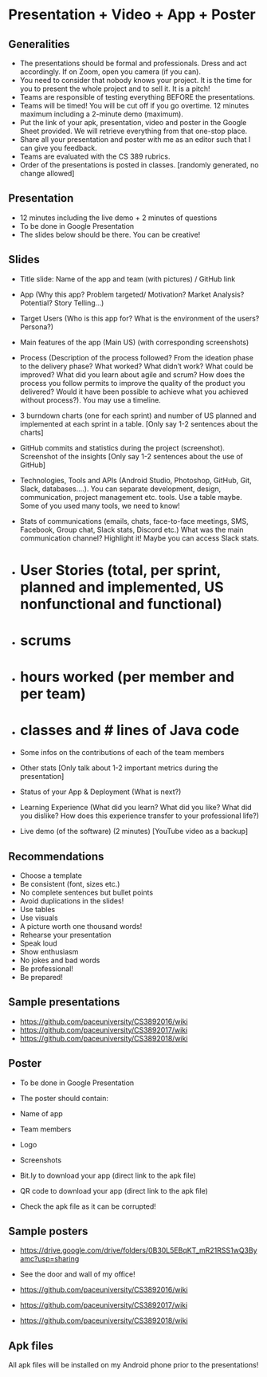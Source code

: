 # Presentation + Video + App + Poster

## Generalities

*	The presentations should be formal and professionals. Dress and act accordingly. If on Zoom, open you camera (if you can).
*	You need to consider that nobody knows your project. It is the time for you to present the whole project and to sell it. It is a pitch!
*	Teams are responsible of testing everything BEFORE the presentations.
*	Teams will be timed! You will be cut off if you go overtime. 12 minutes maximum including a 2-minute demo (maximum).
*	Put the link of your apk, presentation, video and poster in the Google Sheet provided. We will retrieve everything from that one-stop place.
*	Share all your presentation and poster with me as an editor such that I can give you feedback.
*	Teams are evaluated with the CS 389 rubrics.
*	Order of the presentations is posted in classes. [randomly generated, no change allowed]

## Presentation

* 12 minutes including the live demo + 2 minutes of questions
* To be done in Google Presentation
* The slides below should be there. You can be creative!

## Slides

* Title slide: Name of the app and team (with pictures) / GitHub link
* App (Why this app? Problem targeted/ Motivation? Market Analysis? Potential? Story Telling…)
* Target Users (Who is this app for? What is the environment of the users? Persona?)
* Main features of the app (Main US) (with corresponding screenshots)
* Process (Description of the process followed? From the ideation phase to the delivery phase? What worked? What didn’t work? What could be improved? What did you learn about agile and scrum? How does the process you follow permits to improve the quality of the product you delivered? Would it have been possible to achieve what you achieved without process?). You may use a timeline.
* 3 burndown charts (one for each sprint) and number of US planned and implemented at each sprint in a table. [Only say 1-2 sentences about the charts]
* GitHub commits and statistics during the project (screenshot). Screenshot of the insights [Only say 1-2 sentences about the use of GitHub]
* Technologies, Tools and APIs (Android Studio, Photoshop, GitHub, Git, Slack, databases….). You can separate development, design, communication, project management etc. tools. Use a table maybe. Some of you used many tools, we need to know!
* Stats of communications (emails, chats, face-to-face meetings, SMS, Facebook, Group chat, Slack stats, Discord etc.) What was the main communication channel? Highlight it! Maybe you can access Slack stats.
*	# User Stories (total, per sprint, planned and implemented, US nonfunctional and functional)
* # scrums
* # hours worked (per member and per team)
* # classes and # lines of Java code
* Some infos on the contributions of each of the team members
* Other stats
[Only talk about 1-2 important metrics during the presentation]

* Status of your App & Deployment (What is next?)
* Learning Experience (What did you learn? What did you like? What did you dislike? How does this experience transfer to your professional life?)
* Live demo (of the software) (2 minutes) [YouTube video as a backup]

## Recommendations

*	Choose a template
*	Be consistent (font, sizes etc.)
*	No complete sentences but bullet points
*	Avoid duplications in the slides!
*	Use tables
*	Use visuals
*	A picture worth one thousand words!
*	Rehearse your presentation
*	Speak loud
*	Show enthusiasm
*	No jokes and bad words
*	Be professional!
*	Be prepared!

## Sample presentations

* https://github.com/paceuniversity/CS3892016/wiki 
* https://github.com/paceuniversity/CS3892017/wiki  
* https://github.com/paceuniversity/CS3892018/wiki  

## Poster

* To be done in Google Presentation

* The poster should contain:

* Name of app
* Team members
* Logo
*	Screenshots
*	Bit.ly to download your app (direct link to the apk file)
*	QR code to download your app (direct link to the apk file)
*	Check the apk file as it can be corrupted!

## Sample posters

* https://drive.google.com/drive/folders/0B30L5EBqKT_mR21RSS1wQ3Byamc?usp=sharing 

* See the door and wall of my office!
* https://github.com/paceuniversity/CS3892016/wiki 
* https://github.com/paceuniversity/CS3892017/wiki  
* https://github.com/paceuniversity/CS3892018/wiki  

## Apk files

All apk files will be installed on my Android phone prior to the presentations!

